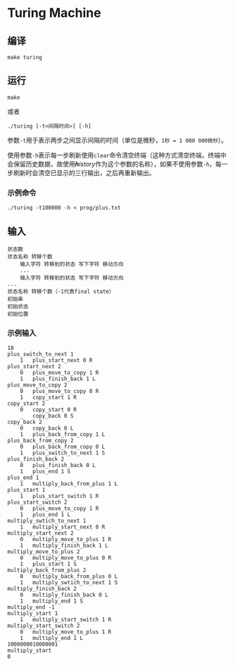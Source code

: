 # Turing Machine

## 编译

```
make turing
```

## 运行

```
make
```

或者

```
./turing [-t<间隔时间>] [-h]
```

参数`-t`用于表示两步之间显示间隔的时间（单位是微秒，`1秒 = 1 000 000微秒`）。

使用参数`-h`表示每一步刷新使用`clear`命令清空终端（这种方式清空终端，终端中会保留历史数据，故使用***h****istory*作为这个参数的名称），如果不使用参数`-h`，每一步刷新时会清空已显示的三行输出，之后再重新输出。

### 示例命令

```
./turing -t100000 -h < prog/plus.txt
```

## 输入

```
状态数
状态名称 转移个数
	输入字符 转移到的状态 写下字符 移动方向
	...
	输入字符 转移到的状态 写下字符 移动方向
...
状态名称 转移个数（-1代表final state）
初始串
初始状态
初始位置
```

### 示例输入

```
18
plus_switch_to_next 1
	1	plus_start_next 0 R
plus_start_next 2
	0	plus_move_to_copy 1 R
	1	plus_finish_back 1 L
plus_move_to_copy 2
	0	plus_move_to_copy 0 R
	1	copy_start 1 R
copy_start 2
	0	copy_start 0 R
	_	copy_back 0 S
copy_back 2
	0	copy_back 0 L
	1	plus_back_from_copy 1 L
plus_back_from_copy 2
	0	plus_back_from_copy 0 L
	1	plus_switch_to_next 1 S
plus_finish_back 2
	0	plus_finish_back 0 L
	1	plus_end 1 S
plus_end 1
	1	multiply_back_from_plus 1 L
plus_start 1
	1	plus_start_switch 1 R
plus_start_switch 2
	0	plus_move_to_copy 1 R
	1	plus_end 1 L
multiply_swtich_to_next 1
	1	multiply_start_next 0 R
multiply_start_next 2
	0	multiply_move_to_plus 1 R
	1	multiply_finish_back 1 L
multiply_move_to_plus 2
	0	multiply_move_to_plus 0 R
	1	plus_start 1 S
multiply_back_from_plus 2
	0	multiply_back_from_plus 0 L
	1	multiply_swtich_to_next 1 S
multiply_finish_back 2
	0	multiply_finish_back 0 L
	1	multiply_end 1 S
multiply_end -1
multiply_start 1
	1	multiply_start_switch 1 R
multiply_start_switch 2
	0	multiply_move_to_plus 1 R
	1	multiply_end 1 L
1000000010000001
multiply_start
0
```